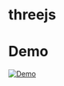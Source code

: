
# threejs

# Demo

[![Demo](./client/readmeFiles/demo.gif)](https://www.youtube.com/watch?v=40N9ku7HXLY)
